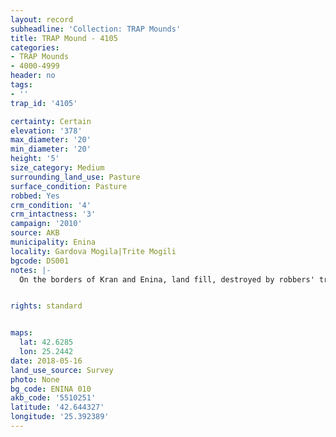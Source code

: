```yaml
---
layout: record
subheadline: 'Collection: TRAP Mounds'
title: TRAP Mound - 4105
categories:
- TRAP Mounds
- 4000-4999
header: no
tags:
- ''
trap_id: '4105'

certainty: Certain
elevation: '378'
max_diameter: '20'
min_diameter: '20'
height: '5'
size_category: Medium
surrounding_land_use: Pasture
surface_condition: Pasture
robbed: Yes
crm_condition: '4'
crm_intactness: '3'
campaign: '2010'
source: AKB
municipality: Enina
locality: Gardova Mogila|Trite Mogili
bgcode: DS001
notes: |-
  On the borders of Kran and Enina, land fill, destroyed by robbers' trench's, looks like there was a grave, now entirely gone.


rights: standard


maps:
  lat: 42.6285
  lon: 25.2442
date: 2018-05-16
land_use_source: Survey
photo: None
bg_code: ENINA 010
akb_code: '5510251'
latitude: '42.644327'
longitude: '25.392389'
---
```

